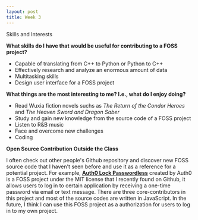 ```yaml
---
layout: post
title: Week 3
---
```


Skills and Interests

__What skills do I have that would be useful for contributing to a FOSS project?__
- Capable of translating from C++ to Python or Python to C++
- Effectively research and analyze an enormous amount of data
- Multitasking skills
- Design user interface for a FOSS project


__What things are the most interesting to me? I.e., what do I enjoy doing?__
- Read Wuxia fiction novels suchs as _The Return of the Condor Heroes_ and _The Heaven Sword and Dragon Saber_
- Study and gain new knowledge from the source code of a FOSS project
- Listen to R&B music
- Face and overcome new challenges
- Coding


__Open Source Contribution Outside the Class__

  I often check out other people's Github repository and discover new FOSS source code that I haven't seen before and use it as a reference for a potential project. For example, [__Auth0 Lock Passwordless__](https://github.com/auth0/lock-passwordless) created by Auth0 is a FOSS project under the MIT license that I recently found on Github, it allows users to log in to certain application by receiving a one-time password via email or text message. There are three core-contributors in this project and most of the source codes are written in JavaScript. In the future, I think I can use this FOSS project as a authorization for users to log in to my own project.
